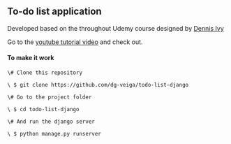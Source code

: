 ## To-do list application

Developed based on the throughout Udemy course designed by [Dennis Ivy](https://github.com/divanov11) 

Go to the [youtube tutorial video](https://www.youtube.com/watch?v=llbtoQTt4qw&t=2s) and check out.

#### To make it work

    \# Clone this repository

    \ $ git clone https://github.com/dg-veiga/todo-list-django

    \# Go to the project folder

    \ $ cd todo-list-django

    \# And run the django server

    \ $ python manage.py runserver


